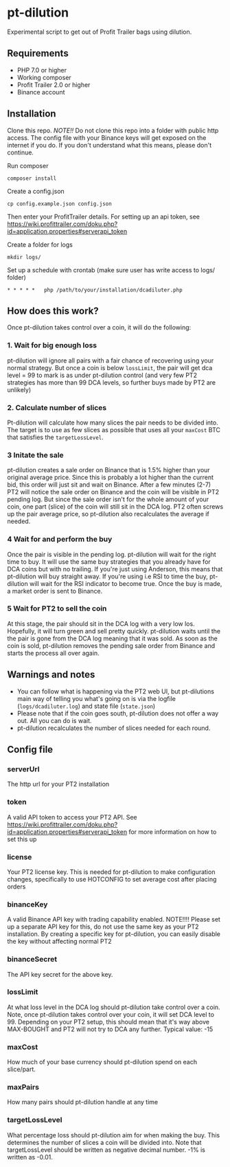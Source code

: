 # pt-dilution
Experimental script to get out of Profit Trailer bags using dilution.

## Requirements

 - PHP 7.0 or higher
 - Working composer
 - Profit Trailer 2.0 or higher
 - Binance account

## Installation

Clone this repo. *NOTE!!* Do not clone this repo into a folder with public http access. The config file with your Binance keys will get exposed on the internet if you do. If you don't understand what this means, please don't continue.

Run composer 
```
composer install
```

Create a config.json
```
cp config.example.json config.json
```
Then enter your ProfitTrailer details. For setting up an api token, see https://wiki.profittrailer.com/doku.php?id=application.properties#serverapi_token

Create a folder for logs
```
mkdir logs/
```

Set up a schedule with crontab (make sure user has write access to logs/ folder)
```
* * * * *	php /path/to/your/installation/dcadiluter.php
```

## How does this work?

Once pt-dilution takes control over a coin, it will do the following:

### 1. Wait for big enough loss
pt-dilution will ignore all pairs with a fair chance of recovering using your normal strategy. But once a coin is below ```lossLimit```, the pair will get dca level = 99 to mark is as under pt-dilution control (and very few PT2 strategies has more than 99 DCA levels, so further buys made by PT2 are unlikely)

### 2. Calculate number of slices
Pt-dilution will calculate how many slices the pair needs to be divided into. The target is to use as few slices as possible that uses all your ```maxCost``` BTC that satisfies the ```targetLossLevel```.

### 3 Initate the sale
pt-dilution creates a sale order on Binance that is 1.5% higher than your original average price. Since this is probably a lot higher than the current bid, this order will just sit and wait on Binance. After a few minutes (2-7) PT2 will notice the sale order on Binance and the coin will be visible in PT2 pending log. But since the sale order isn't for the whole amount of your coin, one part (slice) of the coin will still sit in the DCA log. PT2 often screws up the pair average price, so pt-dilution also recalculates the average if needed.

### 4 Wait for and perform the buy
Once the pair is visible in the pending log. pt-dilution will wait for the right time to buy. It will use the same buy strategies that you already have for DCA coins but with no trailing. If you're just using Anderson, this means that pt-dilution will buy straight away. If you're using i.e RSI to time the buy, pt-dilution will wait for the RSI indicator to become true. Once the buy is made, a market order is sent to Binance.

### 5 Wait for PT2 to sell the coin
At this stage, the pair should sit in the DCA log with a very low los. Hopefully, it will turn green and sell pretty quickly. pt-dilution waits until the the pair is gone from the DCA log meaning that it was sold. As soon as the coin is sold, pt-dilution removes the pending sale order from Binance and starts the process all over again.

## Warnings and notes
 - You can follow what is happening via the PT2 web UI, but pt-dilutions main way of telling you what's going on is via the logfile (```logs/dcadiluter.log```) and state file (```state.json```)
 - Please note that if the coin goes south, pt-dilution does not offer a way out. All you can do is wait.
 - pt-dilution recalculates the number of slices needed for each round. 
 

## Config file

### serverUrl
The http url for your PT2 installation

### token
A valid API token to access your PT2 API. See https://wiki.profittrailer.com/doku.php?id=application.properties#serverapi_token for more information on how to set this up

### license
Your PT2 license key. This is needed for pt-dilution to make configuration changes, specifically to use HOTCONFIG to set average cost after placing orders

### binanceKey
A valid Binance API key with trading capability enabled. NOTE!!!! Please set up a separate API key for this, do not use the same key as your PT2 installation. By creating a specific key for pt-dilution, you can easily disable the key without affecting normal PT2 

### binanceSecret
The API key secret for the above key.

### lossLimit
At what loss level in the DCA log should pt-dilution take control over a coin. Note, once pt-dilution takes control over your coin, it will set DCA level to 99. Depending on your PT2 setup, this should mean that it's way above MAX-BOUGHT and PT2 will not try to DCA any further. Typical value: -15

### maxCost
How much of your base currency should pt-dilution spend on each slice/part.

### maxPairs
How many pairs should pt-dilution handle at any time

### targetLossLevel
What percentage loss should pt-dilution aim for when making the buy. This determines the number of slices a coin will be divided into. Note that targetLossLevel should be written as negative decimal number. -1% is written as -0.01.

